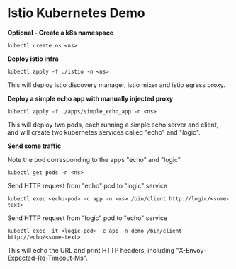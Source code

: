 # Istio Kubernetes Demo


**Optional - Create a k8s namespace**

    kubectl create ns <ns>

**Deploy istio infra**

    kubectl apply -f ./istio -n <ns>

This will deploy istio discovery manager, istio mixer and istio egress proxy.

**Deploy a simple echo app with manually injected proxy**

    kubectl apply -f ./apps/simple_echo_app -n <ns>

This will deploy two pods, each running a simple echo server and client, and will create two kubernetes services called "echo" and "logic".

**Send some traffic**

Note the pod corresponding to the apps "echo" and "logic"
    
    kubectl get pods -n <ns>


Send HTTP request from "echo" pod to "logic" service

    kubectl exec <echo-pod> -c app -n <ns> /bin/client http://logic/<some-text>
    
Send HTTP request from "logic" pod to "echo" service

    kubectl exec -it <logic-pod> -c app -n demo /bin/client http://echo/<some-text>

This will echo the URL and print HTTP headers, including "X-Envoy-Expected-Rq-Timeout-Ms".
